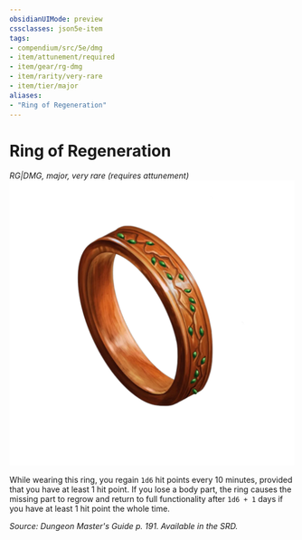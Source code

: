 ```yaml
---
obsidianUIMode: preview
cssclasses: json5e-item
tags:
- compendium/src/5e/dmg
- item/attunement/required
- item/gear/rg-dmg
- item/rarity/very-rare
- item/tier/major
aliases: 
- "Ring of Regeneration"
---
```

# Ring of Regeneration
*RG|DMG, major, very rare (requires attunement)*  
![](https://raw.githubusercontent.com/5etools-mirror-2/5etools-img/main/items/DMG/Ring%20of%20Regeneration.webp#right)  


While wearing this ring, you regain `1d6` hit points every 10 minutes, provided that you have at least 1 hit point. If you lose a body part, the ring causes the missing part to regrow and return to full functionality after `1d6 + 1` days if you have at least 1 hit point the whole time.

*Source: Dungeon Master's Guide p. 191. Available in the SRD.*